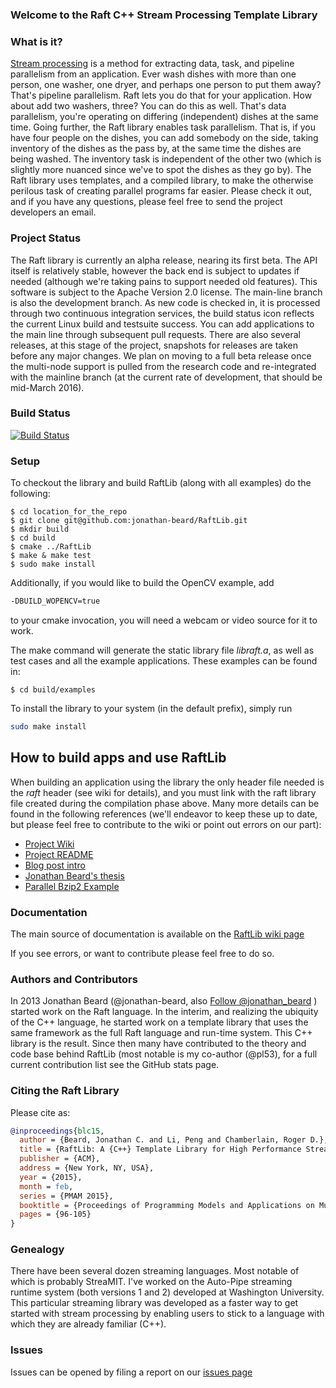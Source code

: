 ### Welcome to the Raft C++ Stream Processing Template Library

### What is it?
[Stream processing](http://www.jonathanbeard.io/blog/2015/09/19/streaming-and-dataflow.html) is a method for extracting data, task, and pipeline parallelism from an application. Ever wash dishes with more than one person, one washer, one dryer, and perhaps one person to put them away? That's pipeline parallelism. Raft lets you do that for your application. How about add two washers, three? You can do this as well. That's data parallelism, you're operating on differing (independent) dishes at the same time. Going further, the Raft library enables task parallelism. That is, if you have four people on the dishes, you can add somebody on the side, taking inventory of the dishes as the pass by, at the same time the dishes are being washed. The inventory task is independent of the other two (which is slightly more nuanced since we've to spot the dishes as they go by). The Raft library uses templates, and a compiled library, to make the otherwise perilous task of creating parallel programs far easier. Please check it out, and if you have any questions, please feel free to send the project developers an email.

### Project Status
The Raft library is currently an alpha release, nearing its first beta.  The API itself is relatively stable, however the back end
is subject to updates if needed (although we're taking pains to support needed old features). This software is subject to the Apache Version 2.0 license. The main-line branch is also the development branch. As new code is checked in, it is processed through two continuous integration services, the build status icon reflects the current Linux build and testsuite success. You can add applications to the main line through subsequent pull requests. There are also several releases, at this stage of the project, snapshots for releases are taken before any major changes. We plan on moving to a full beta release once the multi-node support is pulled from the research code and re-integrated with the mainline branch (at the current rate of development, that should be mid-March 2016). 

### Build Status

[![Build Status](https://travis-ci.org/jonathan-beard/RaftLib.svg?branch=master)](https://travis-ci.org/jonathan-beard/RaftLib)

### Setup
To checkout the library and build RaftLib (along with all examples) do the following:
```
$ cd location_for_the_repo
$ git clone git@github.com:jonathan-beard/RaftLib.git
$ mkdir build
$ cd build
$ cmake ../RaftLib
$ make & make test
$ sudo make install
```

Additionally, if you would like to build the OpenCV example, add 
```bash
-DBUILD_WOPENCV=true
```
to your cmake invocation, you will need a webcam or video source for it to work.

The make command will generate the static library file _libraft.a_, as well as test cases and all the example applications. These examples can be found in:

```
$ cd build/examples
```  

To install the library to your system (in the default prefix), simply run 
```bash
sudo make install
```

## How to build apps and use RaftLib
When building an application using the library the only header file needed is the _raft_ header (see wiki for details), and you must link with the raft library file created during the compilation phase above. Many more details can be found in the following references (we'll endeavor to keep these up to date, but please feel free to contribute to the wiki or point out errors on our part):

* [Project Wiki](https://github.com/jonathan-beard/RaftLib/wiki)
* [Project README](https://github.com/jonathan-beard/RaftLib/blob/master/README.md)
* [Blog post intro](https://goo.gl/4VDlbr)
* [Jonathan Beard's thesis](http://goo.gl/obkWUh)
* [Parallel Bzip2 Example](https://medium.com/cat-dev-urandom/simplifying-parallel-applications-for-c-an-example-parallel-bzip2-using-raftlib-with-performance-f69cc8f7f962)

### Documentation
The main source of documentation is available on the [RaftLib wiki page](https://github.com/jonathan-beard/RaftLib/wiki)

If you see errors, or want to contribute please feel free to do so. 

### Authors and Contributors
In 2013 Jonathan Beard (@jonathan-beard, also <a href="https://twitter.com/jonathan_beard" class="twitter-follow-button" data-show-count="false">Follow @jonathan_beard</a> <script>!function(d,s,id){var js,fjs=d.getElementsByTagName(s)[0],p=/^http:/.test(d.location)?'http':'https';if(!d.getElementById(id)){js=d.createElement(s);js.id=id;js.src=p+'://platform.twitter.com/widgets.js';fjs.parentNode.insertBefore(js,fjs);}}(document, 'script', 'twitter-wjs');</script> ) started work on the Raft language.  In the interim,
and realizing the ubiquity of the C++ language, he started work on a template library that 
uses the same framework as the full Raft language and run-time system.  This C++ library is 
the result. Since then many have contributed to the theory and code base behind RaftLib (most
notable is my co-author (@pl53), for a full current contribution list see the GitHub stats page. 

### Citing the Raft Library
Please cite as:
```bibtex
@inproceedings{blc15,
  author = {Beard, Jonathan C. and Li, Peng and Chamberlain, Roger D.},
  title = {RaftLib: A {C++} Template Library for High Performance Stream Parallel Processing},
  publisher = {ACM},
  address = {New York, NY, USA},
  year = {2015},
  month = feb,
  series = {PMAM 2015},
  booktitle = {Proceedings of Programming Models and Applications on Multicores and Manycores},
  pages = {96-105}
}
```

### Genealogy
There have been several dozen streaming languages.  Most notable of which is probably StreaMIT.  I've worked on the Auto-Pipe streaming runtime system (both versions 1 and 2) developed at Washington University.  This particular streaming library was developed as a faster way to get started with stream processing by enabling users to stick to a language with which they are already familiar (C++).


### Issues
Issues can be opened by filing a report on our [issues page](https://github.com/jonathan-beard/RaftLib/issues)
